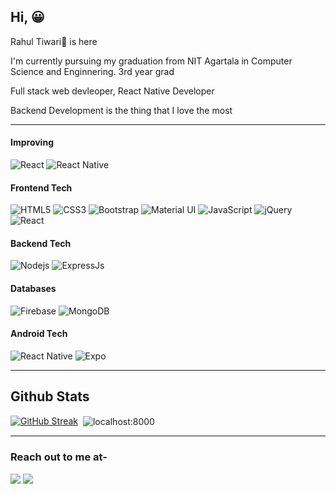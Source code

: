 <h2>Hi, 😀</h2>
<p>Rahul Tiwari🤠 is here</p>
<p>I'm currently pursuing my graduation from NIT Agartala in Computer Science and Enginnering. 3rd year grad</p>
<p>Full stack web devleoper, React Native Developer</p>
<p>Backend Development is the thing that I love the most</p>

<hr />

#### Improving 
![React](https://img.shields.io/badge/-React-black?style=flat-square&logo=react)
![React Native](https://img.shields.io/badge/-React_Native-black?style=flat-square&logo=react)

#### Frontend Tech
![HTML5](https://img.shields.io/badge/-HTML5-E34F26?style=flat-square&logo=html5&logoColor=white)
![CSS3](https://img.shields.io/badge/-CSS3-1572B6?style=flat-square&logo=css3)
![Bootstrap](https://img.shields.io/badge/-Bootstrap-563D7C?style=flat-square&logo=bootstrap)
![Material UI](https://img.shields.io/badge/-Material--UI-blue?style=flat-square&logo=material-ui)
![JavaScript](https://img.shields.io/badge/-JavaScript-black?style=flat-square&logo=javascript)
![jQuery](https://img.shields.io/badge/-jQuery-blue?style=flat-square&logo=jquery)
![React](https://img.shields.io/badge/-React-black?style=flat-square&logo=react)

#### Backend Tech
![Nodejs](https://img.shields.io/badge/-Nodejs-black?style=flat-square&logo=Node.js)
![ExpressJs](https://img.shields.io/badge/-ExpressJs-black?style=flat-square&logo=express)

#### Databases
![Firebase](https://img.shields.io/badge/-Firebase-yellow?style=flat-square&logo=firebase&logoColor=yellow&labelColor=white)
![MongoDB](https://img.shields.io/badge/-MongoDB-black?style=flat-square&logo=mongodb)

#### Android Tech
![React Native](https://img.shields.io/badge/-React_Native-black?style=flat-square&logo=react)
![Expo](https://img.shields.io/badge/-Expo-violet?style=flat-square&logo=expo)

<hr />

<h2>Github Stats</h2>
<p align="center"> 
  
  [![GitHub Streak](https://github-readme-streak-stats.herokuapp.com/?user=localhost-8000&theme=dark)](https://git.io/streak-stats)
  &nbsp;<img align="center" src="https://github-readme-stats.vercel.app/api?username=localhost-8000&show_icons=true&locale=en&theme=tokyonight" alt="localhost:8000" />
</p>

<hr />

### Reach out to me at-
[<img src="https://img.shields.io/badge/linkedin-%230077B5.svg?&style=for-the-badge&logo=linkedin&logoColor=white" />](https://www.linkedin.com/in/rahul-localhost/) 
[<img src ="https://img.shields.io/badge/Email-Here-%23E4405F.svg?&style=for-the-badge&logo=&logoColor=white%22">](mailto:rahultwr0005@gmail.com)
